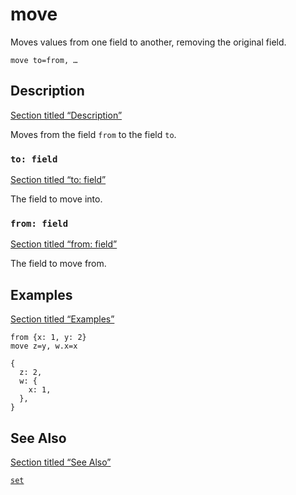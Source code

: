 # move

Moves values from one field to another, removing the original field.

```tql
move to=from, …
```

## Description

[Section titled “Description”](#description)

Moves from the field `from` to the field `to`.

### `to: field`

[Section titled “to: field”](#to-field)

The field to move into.

### `from: field`

[Section titled “from: field”](#from-field)

The field to move from.

## Examples

[Section titled “Examples”](#examples)

```tql
from {x: 1, y: 2}
move z=y, w.x=x
```

```tql
{
  z: 2,
  w: {
    x: 1,
  },
}
```

## See Also

[Section titled “See Also”](#see-also)

[`set`](/reference/operators/set)